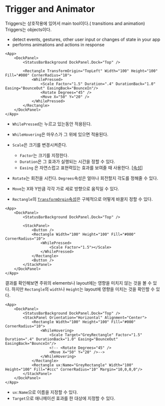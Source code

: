 # Trigger and Animator

Triggers는 상호작용에 있어서 main tool이다.( transitions and animation)
Triggers는 objects이다.
- detect events, gestures, other user input or changes of state in your app
- performs animations and actions in response


```
<App>
	<DockPanel>
		<StatusBarBackground DockPanel.Dock="Top" />

		<Rectangle TransformOrigin="TopLeft" Width="100" Height="100" Fill="#000" CornerRadius="10">
			<WhilePressed>
				<Scale Factor="1.5" Duration=".4" DurationBack="1.0" Easing="BounceOut" EasingBack="BounceIn"/>
				<Rotate Degrees="45" />
				<Move X="50" Y="20" />
			</WhilePressed>
		</Rectangle>
	</DockPanel>
</App>
```
- `WhilePressed`는 누르고 있는동안 적용된다.
- `WhileHovering`은 마우스가 그 위에 있으면 적용된다.


- `Scale`은 크기를 변경시켜준다.
	- `Factor`는 크기를 지정한다.
	- `Duration`은 그 효과가 실행되는 시간을 정할 수 있다.
	- `Easing` 은 자연스럽고 표현력있는 효과를 보여줄 때 사용한다. [[속성](https://www.fusetools.com/docs/fuse/animations/easing)]
- `Rotate`는 회전을 시킨다. `Degrees`속성은 얼마나 회전할지 각도를 정해줄 수 있다.
- `Move`는 X와 Y만큼 각각 가로 세로 방향으로 움직일 수 있다.

- `Rectangle`의 [`TransformOrgin`속성](https://www.fusetools.com/docs/fuse/elements/element/transformorigin)은 구체적으로 어떻게 바꿀지 정할 수 있다.


```
<App>
	<DockPanel>
		<StatusBarBackground DockPanel.Dock="Top" />

		<StackPanel>
			<Button />
			<Rectangle Width="100" Height="100" Fill="#000" CornerRadius="10">
				<WhilePressed>
					<Scale Factor="1.5"></Scale>
				</WhilePressed>
			</Rectangle>
			<Button />
		</StackPanel>
	</DockPanel>
</App>
```
결과를 확인해보면 주위의 elements나 layout에는 영향을 미치지 않는 것을 볼 수 있다. 하지만 `Rectangle`의 `width`나 `Height`는 layout에 영향을 미치는 것을 확인할 수 있다.


```
<App>
	<DockPanel>
		<StatusBarBackground DockPanel.Dock="Top" />
		<StackPanel Orientation="Horizontal" Alignment="Center">
			<Rectangle Width="100" Height="100" Fill="#000" CornerRadius="10">
				<WhileHovering>
					<Scale Target="GreyRectangle" Factor="1.5" Duration=".4" DurationBack="1.0" Easing="BounceOut" EasingBack="BounceIn"/>
					<!-- <Rotate Degrees="45" />
					<Move X="50" Y="20" />-->
				</WhileHovering>
			</Rectangle>
			<Rectangle ux:Name="GreyRectangle" Width="100" Height="100" Fill="#ccc" CornerRadius="10" Margin="10,0,0,0"/>
		</StackPanel>
	</DockPanel>
</App>
```
- `ux:Name`으로 이름을 지정할 수 있다.
- `Target`으로 애니메이션 효과를 한 대상에 지정할 수 있다.